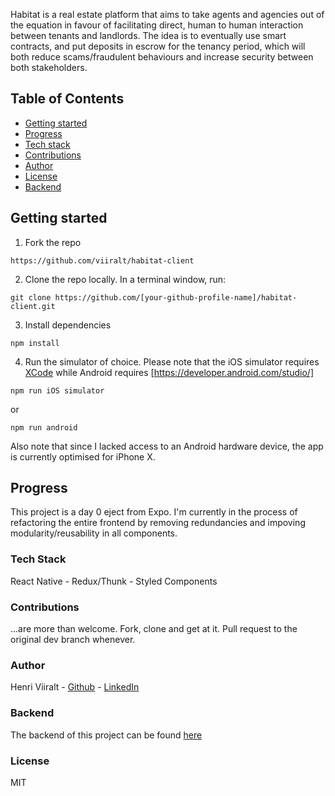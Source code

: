 Habitat is a real estate platform that aims to take agents and agencies out of the equation in favour of facilitating direct, human to human interaction between tenants and landlords. The idea is to eventually use smart contracts, and put deposits in escrow for the tenancy period, which will both reduce scams/fraudulent behaviours and increase security between both stakeholders.

## Table of Contents


* [Getting started](#getting-started)
* [Progress](#updating-to-new-releases)
* [Tech stack](#tech-stack)
* [Contributions](#contributions)
* [Author](#author)
* [License](#license)
* [Backend](#backend)
 
## Getting started

1. Fork the repo

```
https://github.com/viiralt/habitat-client
```
2. Clone the repo locally. In a terminal window, run: 

```
git clone https://github.com/[your-github-profile-name]/habitat-client.git
```
3. Install dependencies 

```
npm install
```
4. Run the simulator of choice. Please note that the iOS simulator requires [XCode](https://developer.apple.com/xcode/) while Android requires [https://developer.android.com/studio/]
```
npm run iOS simulator
```
or 
```
npm run android
```
Also note that since I lacked access to an Android hardware device, the app is currently optimised for iPhone X.

## Progress

This project is a day 0 eject from Expo.
I'm currently in the process of refactoring the entire frontend by removing redundancies and impoving modularity/reusability in all components. 

### Tech Stack

React Native - Redux/Thunk - Styled Components

### Contributions

...are more than welcome. Fork, clone and get at it. Pull request to the original dev branch whenever.

### Author

Henri Viiralt - [Github](https://github.com/viiralt/habitat-client/edit/master/README.md) - [LinkedIn](https://www.linkedin.com/in/viiralt/)

### Backend 

The backend of this project can be found [here](https://github.com/viiralt/habitat-server)

### License

MIT

